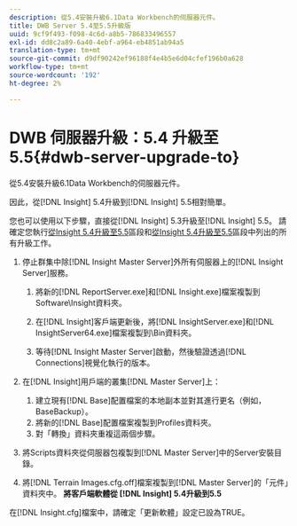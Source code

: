 ```yaml
---
description: 從5.4安裝升級6.1Data Workbench的伺服器元件。
title: DWB Server 5.4至5.5升級版
uuid: 9cf9f493-f098-4c6d-a8b5-786833496557
exl-id: dd8c2a89-6a40-4ebf-a964-eb4851ab94a5
translation-type: tm+mt
source-git-commit: d9df90242ef96188f4e4b5e6d04cfef196b0a628
workflow-type: tm+mt
source-wordcount: '192'
ht-degree: 2%

---
```


# DWB 伺服器升級：5.4 升級至 5.5{#dwb-server-upgrade-to}

從5.4安裝升級6.1Data Workbench的伺服器元件。

因此，從[!DNL Insight] 5.4升級到[!DNL Insight] 5.5相對簡單。

您也可以使用以下步驟，直接從[!DNL Insight] 5.3升級至[!DNL Insight] 5.5。 請確定您執行[從Insight 5.4升級至5.5](../../../../home/c-inst-svr/c-upgrd-uninst-sftwr/c-upgrd-sftwr/t-upgrd-to-5.5.md#task-b581e47952e941158d52db3e68f076b9)區段和[從Insight 5.4升級至5.5](../../../../home/c-inst-svr/c-upgrd-uninst-sftwr/c-upgrd-sftwr/t-upgrd-to-5.5.md#task-b581e47952e941158d52db3e68f076b9)區段中列出的所有升級工作。

1. 停止群集中除[!DNL Insight Master Server]外所有伺服器上的[!DNL Insight Server]服務。

   1. 將新的[!DNL ReportServer.exe]和[!DNL Insight.exe]檔案複製到Software\Insight資料夾。

   1. 在[!DNL Insight]客戶端更新後，將[!DNL InsightServer.exe]和[!DNL InsightServer64.exe]檔案複製到\Bin資料夾。

   1. 等待[!DNL Insight Master Server]啟動，然後驗證透過[!DNL Connections]視覺化執行的版本。

1. 在[!DNL Insight]用戶端的叢集[!DNL Master Server]上：

   1. 建立現有[!DNL Base]配置檔案的本地副本並對其進行更名（例如，BaseBackup）。
   1. 將新的[!DNL Base]配置檔案複製到Profiles資料夾。
   1. 對「轉換」資料夾重複這兩個步驟。

1. 將Scripts資料夾從伺服器包複製到[!DNL Master Server]中的Server安裝目錄。
1. 將[!DNL Terrain Images.cfg.off]檔案複製到[!DNL Master Server]的「元件」資料夾中。
   **將客戶端軟體從 [!DNL Insight] 5.4升級到5.5**

在[!DNL Insight.cfg]檔案中，請確定「更新軟體」設定已設為TRUE。
